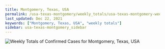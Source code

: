```yaml
---
title: Montgomery, Texas, USA
permalink: /usa-texas-montgomery/weekly_totals/usa-texas-montgomery-weekly_totals.html
last_updated: Dec 22, 2021
keywords: ["Montgomery, Texas, USA", "weekly totals"]
sidebar: usa-texas-montgomery_sidebar
---
```


![Weekly Totals of Confirmed Cases for Montgomery, Texas, USA](/covid_tracker/images/graphs/usa-texas-montgomery-weekly_totals_graph.png)
